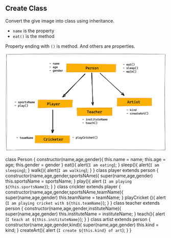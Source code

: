 ## Create Class

Convert the give image into class using inheritance.

- `name` is the property
- `eat()` is the method

Property ending with `()` is method. And others are properties.

![Inheritance](../assets/inheritance.png)

class Person {
    constructor(name,age,gender){
        this.name = name;
        this.age = age;
        this.gender = gender
    }
    eat(){
        alert(`I am eating`);
    }
    sleep(){
        alert(`I am sleeping`);
    }
    walk(){
        alert(`I am walking`);
    }
}
class player extends person {
     constructor(name,age,gender,sportsNAme){
         super(name,age,gender)
        this.sportsName = sportsName;
    }
    play(){
        alert (`I am playing ${this.sportsName}`);
    }
}
class crickter extends player {
    constructor(name,age,gender,sportsNAme,teamName){
        super(name,age,gender)
        this.teamName = teamName;
    }
    playCricket (){
        alert (`I am playing cricket with ${this.teamName}`);
    }
}
class teacher extends person {
    constructor(name,age,gender,instituteName){
        super(name,age,gender)
        this.instituteName = instituteName;
    }
    teach(){
        alert (`I teach at ${this.instituteName}`);
    }
}
class artist extends person {
  constructor(name,age,gender,kind){
        super(name,age,gender)
        this.kind = kind;
    }
    createArt(){
        alert (`I create ${this.kind} of art`);
    }
}